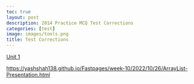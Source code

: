 ```yaml
---
toc: true
layout: post
description: 2014 Practice MCQ Test Corrections
categories: [test]
image: images/tools.png
title: Test Corrections
---
```


[Unit 1]()

https://yashshah138.github.io/Fastpages/week-10/2022/10/26/ArrayList-Presentation.html